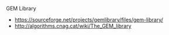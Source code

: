 GEM Library 
 - https://sourceforge.net/projects/gemlibrary/files/gem-library/
 - http://algorithms.cnag.cat/wiki/The_GEM_library
